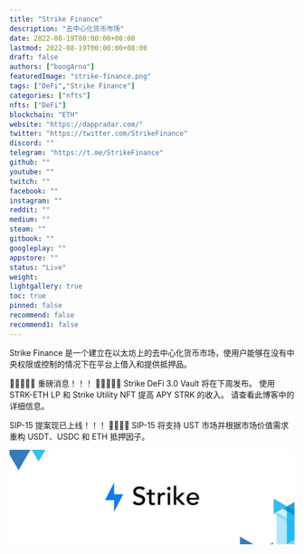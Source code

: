 ```yaml
---
title: "Strike Finance"
description: "去中心化货币市场"
date: 2022-08-19T00:00:00+08:00
lastmod: 2022-08-19T00:00:00+08:00
draft: false
authors: ["boogArno"]
featuredImage: "strike-finance.png"
tags: ["DeFi","Strike Finance"]
categories: ["nfts"]
nfts: ["DeFi"]
blockchain: "ETH"
website: "https://dappradar.com/"
twitter: "https://twitter.com/StrikeFinance"
discord: ""
telegram: "https://t.me/StrikeFinance"
github: ""
youtube: ""
twitch: ""
facebook: ""
instagram: ""
reddit: ""
medium: ""
steam: ""
gitbook: ""
googleplay: ""
appstore: ""
status: "Live"
weight: 
lightgallery: true
toc: true
pinned: false
recommend: false
recommend1: false
---
```

Strike Finance 是一个建立在以太坊上的去中心化货币市场，使用户能够在没有中央权限或控制的情况下在平台上借入和提供抵押品。

🎊🎊🎊🎊🎊 重磅消息！！！ 🎊🎊🎊🎊🎊
Strike DeFi 3.0 Vault 将在下周发布。
使用 STRK-ETH LP 和 Strike Utility NFT 提高 APY STRK 的收入。
请查看此博客中的详细信息。

SIP-15 提案现已上线！！！
🎉🎉🎉🎉
SIP-15 将支持 UST 市场并根据市场价值需求重构 USDT、USDC 和 ETH 抵押因子。

![1080x360](1080x360.jpg)